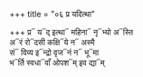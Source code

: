 +++
title = "०६ प्र यदित्था"

+++
प्र᳓ य᳓द् इत्था᳓ महिना᳓ नृ᳓भ्यो अ᳓स्ति  
अ᳓रं रो᳓दसी कक्षि᳓ये न᳓ अस्मै  
सं᳓ विव्य इ᳓न्द्रो वृज᳓नं न᳓ भू᳓मा  
भ᳓र्ति स्वधा᳓वाँ ओपश᳓म् इव द्या᳓म्